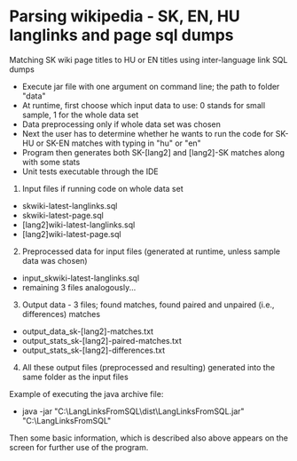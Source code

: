 # Parsing wikipedia - SK, EN, HU langlinks and page sql dumps 
Matching SK wiki page titles to HU or EN titles using inter-language link SQL dumps

* Execute jar file with one argument on command line; the path to folder "data"
* At runtime, first choose which input data to use: 0 stands for small sample, 1 for the whole data set
* Data preprocessing only if whole data set was chosen
* Next the user has to determine whether he wants to run the code for SK-HU or SK-EN matches with typing in "hu" or "en"
* Program then generates both SK-[lang2] and [lang2]-SK matches along with some stats
* Unit tests executable through the IDE

1. Input files if running code on whole data set
  - skwiki-latest-langlinks.sql
  - skwiki-latest-page.sql
  - [lang2]wiki-latest-langlinks.sql
  - [lang2]wiki-latest-page.sql
2. Preprocessed data for input files (generated at runtime, unless sample data was chosen)
  - input_skwiki-latest-langlinks.sql
  - remaining 3 files analogously...
3. Output data - 3 files; found matches, found paired and unpaired (i.e., differences) matches
  - output_data_sk-[lang2]-matches.txt
  - output_stats_sk-[lang2]-paired-matches.txt
  - output_stats_sk-[lang2]-differences.txt
4. All these output files (preprocessed and resulting) generated into the same folder as the input files

Example of executing the java archive file:
- java -jar "C:\LangLinksFromSQL\dist\LangLinksFromSQL.jar" "C:\LangLinksFromSQL"

Then some basic information, which is described also above appears on the screen for further use of the program.
